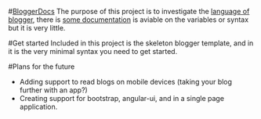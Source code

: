 #[BloggerDocs](http://fassetar.github.io/blogger-docs)
The purpose of this project is to investigate the [language of blogger](http://stackoverflow.com/q/1561846/1265036), there is [some documentation](https://support.google.com/blogger/answer/46888?hl=en&vid=1-635760613382654775-1039857130) is aviable on the variables or syntax but it is very little.

#Get started
Included in this project is the skeleton blogger template, and in it is the very minimal syntax you need to get started. 


#Plans for the future

 - Adding support to read blogs on mobile devices (taking your blog further with an app?)
 - Creating support for bootstrap, angular-ui, and in a single page application.
